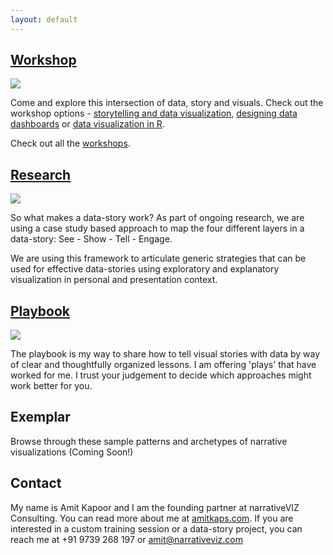 ```yaml
---
layout: default
---
```


## [Workshop](/workshop)
		
<a href="/workshop"> 
 <img class="small" src="../assets/img/data_story_visual_potrait.jpg" />
</a>

Come and explore this intersection of data, story and visuals. Check out the workshop options - [storytelling and data visualization](/workshop/crafting), [designing data dashboards](/workshop/dashboards) or [data visualization in R](/workshop/R). 

Check out all the [workshops](/workshop). 

## [Research](/research)

<a href="/research"> 
 <img class="small" src="../assets/img/see-show-tell-engage_potrait.png" />
</a>


So what makes a data-story work? As part of ongoing research, we are using a case study based approach to map the four different layers in a data-story: See - Show - Tell - Engage. 

We are using this framework to articulate generic strategies that can be used for effective data-stories using exploratory and explanatory visualization in personal and presentation context.

## [Playbook](/playbook)

<a href="/playbook"> 
 <img class="small" src="../assets/img/observe_listen_learn_small.jpg" />
</a>

The playbook is my way to share how to tell visual stories with data by way of clear and thoughtfully organized lessons. I am offering 'plays' that have worked for me. I trust your judgement to decide which approaches might work better for you. 

## Exemplar

Browse through these sample patterns and archetypes of narrative visualizations (Coming Soon!)

## Contact

My name is Amit Kapoor and I am the founding partner at narrativeVIZ Consulting. You can read more about me at [amitkaps.com](http://amitkaps.com/contact). If you are interested in a custom training session or a data-story project, you can reach me at +91 9739 268 197 or [amit@narrativeviz.com](mailto:amit@narrativeviz.com?Subject=Interested_in_NarrativeViz)

